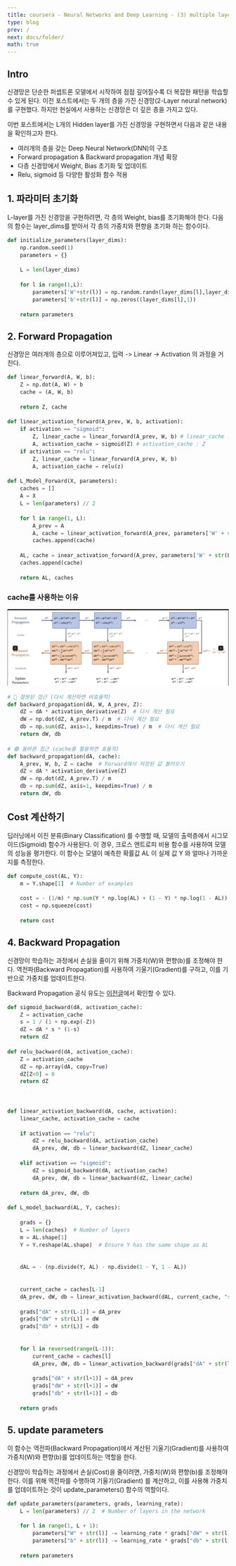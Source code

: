 ```yaml
---
title: coursera - Neural Networks and Deep Learning - (3) multiple layer
type: blog
prev: /
next: docs/folder/
math: true
---
```


## Intro

신경망은 단순한 퍼셉트론 모델에서 시작하여 점점 깊어질수록 더 복잡한 패턴을 학습할 수 있게 된다.
이전 포스트에서는 두 개의 층을 가진 신경망(2-Layer neural network)를 구현했다. 하지만 현실에서 사용하는 신경망은 더 깊은 층을 가지고 있다.

이번 포스트에서는 L개의 Hidden layer를 가진 신경망을 구현하면서 다음과 같은 내용을 확인하고자 한다.

- 여러개의 층을 갖는 Deep Neural Network(DNN)의 구조
- Forward propagation & Backward propagation 개념 확장
- 다층 신경망에서 Weight, Bias 초기화 및 업데이트
- Relu, sigmoid 등 다양한 활성화 함수 적용

## 1. 파라미터 초기화

L-layer를 가진 신경망을 구현하려면, 각 층의 Weight, bias를 초기화해야 한다.
다음의 함수는 layer_dims를 받아서 각 층의 가중치와 편향을 초기화 하는 함수이다.

```python
def initialize_parameters(layer_dims):
    np.random.seed(1)
    parameters = {}

    L = len(layer_dims)

    for l in range(1,L):
        parameters['W'+str(l)] = np.random.randn(layer_dims[l],layer_dims[l-1]) * 0.01
        parameters['b'+str(l)] = np.zeros((layer_dims[l],1))

    return parameters
```

## 2. Forward Propagation

신경망은 여러개의 층으로 이루어져있고, 입력 -> Linear -> Activation 의 과정을 거친다.

```python
def linear_forward(A, W, b):
    Z = np.dot(A, W) + b
    cache = (A, W, b)

    return Z, cache

def linear_activation_forward(A_prev, W, b, activation):
    if activation == "sigmoid":
        Z, linear_cache = linear_forward(A_prev, W, b) # linear_cache : (A, W, b)
        A, activation_cache = sigmoid(Z) # activation_cache : Z
    if activation == "relu":
        Z, linear_cache = linear_forward(A_prev, W, b)
        A, activation_cache = relu(z)

def L_Model_Forward(X, parameters):
    caches = []
    A = X
    L = len(parameters) // 2

    for l in range(1, L):
        A_prev = A
        A, cache = linear_activation_forward(A_prev, parameters['W' + str(l)], parameters['b' + str(l)], 'relu') # cache : ((A, W, b), Z)
        caches.append(cache)

    AL, cache = inear_activation_forward(A_prev, parameters['W' + str(L)], parameters['b' + str(L)], 'sigmoid')
    caches.append(cache)

    return AL, caches

```

### cache를 사용하는 이유

![figure1](./assets/why-forward-cached.png)

```python
# 🔴 잘못된 접근 (다시 계산하면 비효율적)
def backward_propagation(dA, W, A_prev, Z):
    dZ = dA * activation_derivative(Z)  # 다시 계산 필요
    dW = np.dot(dZ, A_prev.T) / m  # 다시 계산 필요
    db = np.sum(dZ, axis=1, keepdims=True) / m  # 다시 계산 필요
    return dW, db

# 🟢 올바른 접근 (cache를 활용하면 효율적)
def backward_propagation(dA, cache):
    A_prev, W, b, Z = cache  # Forward에서 저장된 값 불러오기
    dZ = dA * activation_derivative(Z)
    dW = np.dot(dZ, A_prev.T) / m
    db = np.sum(dZ, axis=1, keepdims=True) / m
    return dW, db

```

## Cost 계산하기

딥러닝에서 이진 분류(Binary Classification) 를 수행할 때, 모델의 출력층에서 시그모이드(Sigmoid) 함수가 사용된다.
이 경우, 크로스 엔트로피 비용 함수를 사용하여 모델의 성능을 평가한다.
이 함수는 모델이 예측한 확률값 AL 이 실제 값 Y 와 얼마나 가까운지를 측정한다.

```python
def compute_cost(AL, Y):
    m = Y.shape[1]  # Number of examples

    cost = - (1/m) * np.sum(Y * np.log(AL) + (1 - Y) * np.log(1 - AL))
    cost = np.squeeze(cost)

    return cost

```

## 4. Backward Propagation

신경망이 학습하는 과정에서 손실을 줄이기 위해 가중치(W)와 편향(b)를 조정해야 한다. 역전파(Backward Propagation)를 사용하여 기울기(Gradient)를 구하고, 이를 기반으로 가중치를 업데이트한다.

Backward Propagation 공식 유도는 [이전글](https://soonyubi.github.io/docs/ai/coursera/neural_networks_and_deep_learning_2/#back-propagation)에서 확인할 수 있다.

```python
def sigmoid_backward(dA, activation_cache):
    Z = activation_cache
    s = 1 / (1 + np.exp(-Z))
    dZ = dA * s * (1-s)
    return dZ

def relu_backward(dA, activation_cache):
    Z = activation_cache
    dZ = np.array(dA, copy=True)
    dZ[Z<0] = 0
    return dZ



def linear_activation_backward(dA, cache, activation):
    linear_cache, activation_cache = cache

    if activation == "relu":
        dZ = relu_backward(dA, activation_cache)
        dA_prev, dW, db = linear_backward(dZ, linear_cache)

    elif activation == "sigmoid":
        dZ = sigmoid_backward(dA, activation_cache)
        dA_prev, dW, db = linear_backward(dZ, linear_cache)

    return dA_prev, dW, db

def L_model_backward(AL, Y, caches):

    grads = {}
    L = len(caches)  # Number of layers
    m = AL.shape[1]
    Y = Y.reshape(AL.shape)  # Ensure Y has the same shape as AL


    dAL = - (np.divide(Y, AL) - np.divide(1 - Y, 1 - AL))


    current_cache = caches[L-1]
    dA_prev, dW, db = linear_activation_backward(dAL, current_cache, "sigmoid")

    grads["dA" + str(L-1)] = dA_prev
    grads["dW" + str(L)] = dW
    grads["db" + str(L)] = db


    for l in reversed(range(L-1)):
        current_cache = caches[l]
        dA_prev, dW, db = linear_activation_backward(grads["dA" + str(l+1)], current_cache, "relu")

        grads["dA" + str(l+1)] = dA_prev
        grads["dW" + str(l+1)] = dW
        grads["db" + str(l+1)] = db

    return grads

```

## 5. update parameters

이 함수는 역전파(Backward Propagation)에서 계산된 기울기(Gradient)를 사용하여 가중치(W)와 편향(b)를 업데이트하는 역할을 한다.

신경망이 학습하는 과정에서 손실(Cost)을 줄이려면, 가중치(W)와 편향(b)를 조정해야 한다.
이를 위해 역전파를 수행하여 기울기(Gradient) 를 계산하고, 이를 사용해 가중치를 업데이트하는 것이 update_parameters() 함수의 역할이다.

```python
def update_parameters(parameters, grads, learning_rate):
    L = len(parameters) // 2  # Number of layers in the network

    for l in range(1, L + 1):
        parameters["W" + str(l)] -= learning_rate * grads["dW" + str(l)]
        parameters["b" + str(l)] -= learning_rate * grads["db" + str(l)]

    return parameters
```
